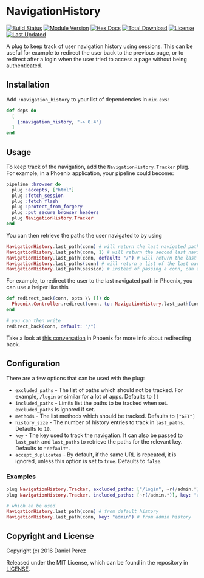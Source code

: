 # NavigationHistory

[![Build Status](https://travis-ci.org/danhper/plug-navigation-history.svg)](https://travis-ci.org/danhper/plug-navigation-history)
[![Module Version](https://img.shields.io/hexpm/v/navigation_history.svg)](https://hex.pm/packages/navigation_history)
[![Hex Docs](https://img.shields.io/badge/hex-docs-lightgreen.svg)](https://hexdocs.pm/navigation_history/)
[![Total Download](https://img.shields.io/hexpm/dt/navigation_history.svg)](https://hex.pm/packages/navigation_history)
[![License](https://img.shields.io/hexpm/l/navigation_history.svg)](https://github.com/danhper/plug_navigation_history/blob/master/LICENSE)
[![Last Updated](https://img.shields.io/github/last-commit/danhper/plug-navigation-history.svg)](https://github.com/danhper/plug-navigation-history/commits/master)

A plug to keep track of user navigation history using sessions.
This can be useful for example to redirect the user back to the previous page,
or to redirect after a login when the user tried to access a page without being
authenticated.

## Installation

Add `:navigation_history` to your list of dependencies in `mix.exs`:

```elixir
def deps do
  [
    {:navigation_history, "~> 0.4"}
  ]
end
```

## Usage

To keep track of the navigation, add the `NavigationHistory.Tracker` plug.
For example, in a Phoenix application, your pipeline could become:

```elixir
pipeline :browser do
  plug :accepts, ["html"]
  plug :fetch_session
  plug :fetch_flash
  plug :protect_from_forgery
  plug :put_secure_browser_headers
  plug NavigationHistory.Tracker
end
```

You can then retrieve the paths the user navigated to by using

```elixir
NavigationHistory.last_path(conn) # will return the last navigated path or nil
NavigationHistory.last_path(conn, 1) # will return the second last navigated path
NavigationHistory.last_path(conn, default: "/") # will return the last path or "/"
NavigationHistory.last_paths(conn) # will return a list of the last navigated paths
NavigationHistory.last_path(session) # instead of passing a conn, can also pass a session
```

For example, to redirect the user to the last navigated path in Phoenix, you can use
a helper like this

```elixir
def redirect_back(conn, opts \\ []) do
  Phoenix.Controller.redirect(conn, to: NavigationHistory.last_path(conn, opts))
end

# you can then write
redirect_back(conn, default: "/")
```

Take a look at [this conversation](https://github.com/phoenixframework/phoenix/pull/1402) in Phoenix for more info about redirecting back.

## Configuration

There are a few options that can be used with the plug:

  * `excluded_paths` - The list of paths which should not be tracked.
      For example, `/login` or similar for a lot of apps.
      Defaults to `[]`
  * `included_paths` - Limits list the paths to be tracked when set.
      `excluded_paths` is ignored if set.
  * `methods` - The list methods which should be tracked.
      Defaults to `["GET"]`
  * `history_size` - The number of history entries to track in `last_paths`.
      Defaults to `10`.
  * `key` - The key used to track the navigation.
      It can also be passed to `last_path` and `last_paths` to retrieve the paths for the
      relevant key.
      Defaults to `"default"`.
  * `accept_duplicates` - By default, if the same URL is repeated, it is ignored, unless this
      option is set to `true`.
      Defaults to `false`.


### Examples

```elixir
plug NavigationHistory.Tracker, excluded_paths: ["/login", ~r(/admin.*)]
plug NavigationHistory.Tracker, included_paths: [~r(/admin.*)], key: "admin", history_size: 5

# which an be used
NavigationHistory.last_path(conn) # from default history
NavigationHistory.last_path(conn, key: "admin") # from admin history
```

## Copyright and License

Copyright (c) 2016 Daniel Perez

Released under the MIT License, which can be found in the repository in [LICENSE](./LICENSE).
